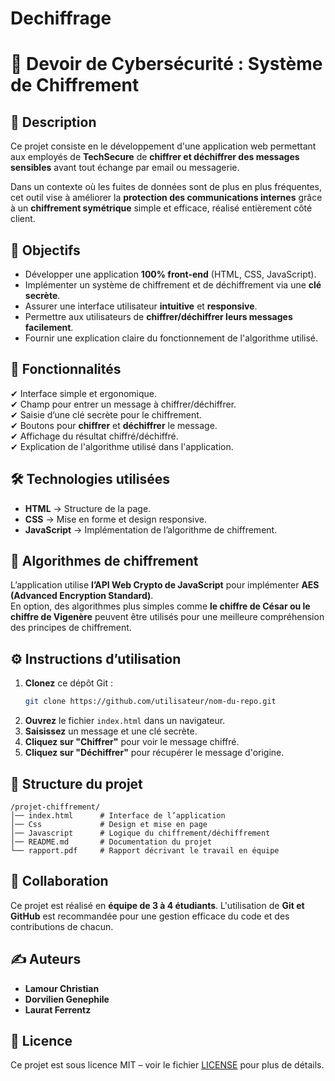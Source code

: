 # Dechiffrage

# 🔐 Devoir de Cybersécurité : Système de Chiffrement  

## 📌 Description  
Ce projet consiste en le développement d'une application web permettant aux employés de **TechSecure** de **chiffrer et déchiffrer des messages sensibles** avant tout échange par email ou messagerie.  

Dans un contexte où les fuites de données sont de plus en plus fréquentes, cet outil vise à améliorer la **protection des communications internes** grâce à un **chiffrement symétrique** simple et efficace, réalisé entièrement côté client.  

## 🎯 Objectifs  
- Développer une application **100% front-end** (HTML, CSS, JavaScript).  
- Implémenter un système de chiffrement et de déchiffrement via une **clé secrète**.  
- Assurer une interface utilisateur **intuitive** et **responsive**.  
- Permettre aux utilisateurs de **chiffrer/déchiffrer leurs messages facilement**.  
- Fournir une explication claire du fonctionnement de l'algorithme utilisé.  

## 🚀 Fonctionnalités  
✔ Interface simple et ergonomique.  
✔ Champ pour entrer un message à chiffrer/déchiffrer.  
✔ Saisie d’une clé secrète pour le chiffrement.  
✔ Boutons pour **chiffrer** et **déchiffrer** le message.  
✔ Affichage du résultat chiffré/déchiffré.  
✔ Explication de l'algorithme utilisé dans l'application.  

## 🛠️ Technologies utilisées  
- **HTML** → Structure de la page.  
- **CSS** → Mise en forme et design responsive.  
- **JavaScript** → Implémentation de l’algorithme de chiffrement.  

## 🔑 Algorithmes de chiffrement  
L’application utilise **l’API Web Crypto de JavaScript** pour implémenter **AES (Advanced Encryption Standard)**.  
En option, des algorithmes plus simples comme **le chiffre de César ou le chiffre de Vigenère** peuvent être utilisés pour une meilleure compréhension des principes de chiffrement.  

## ⚙️ Instructions d’utilisation  
1. **Clonez** ce dépôt Git :  
   ```sh
   git clone https://github.com/utilisateur/nom-du-repo.git
   ```
2. **Ouvrez** le fichier `index.html` dans un navigateur.  
3. **Saisissez** un message et une clé secrète.  
4. **Cliquez sur "Chiffrer"** pour voir le message chiffré.  
5. **Cliquez sur "Déchiffrer"** pour récupérer le message d'origine.  

## 📂 Structure du projet  
```
/projet-chiffrement/
│── index.html      # Interface de l’application  
│── Css             # Design et mise en page  
│── Javascript      # Logique du chiffrement/déchiffrement  
│── README.md       # Documentation du projet  
└── rapport.pdf     # Rapport décrivant le travail en équipe  
```

## 🤝 Collaboration  
Ce projet est réalisé en **équipe de 3 à 4 étudiants**. L'utilisation de **Git et GitHub** est recommandée pour une gestion efficace du code et des contributions de chacun.  

## ✍️ Auteurs  
- **Lamour Christian**  
- **Dorvilien Genephile**  
- **Laurat Ferrentz**    

## 📜 Licence  
Ce projet est sous licence MIT – voir le fichier [LICENSE](LICENSE) pour plus de détails.  

